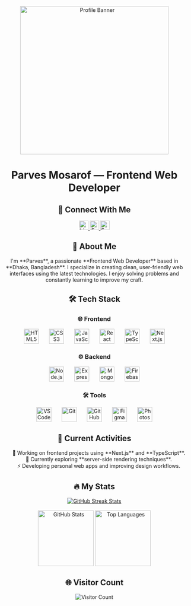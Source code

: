 <div align="center"> <img height="400" src="https://i.ibb.co.com/FkbttXnp/avery-davis.png" alt="Profile Banner" /> </div>
<h1 align="center">Parves Mosarof — Frontend Web Developer</h1>
<h2 align="center">🔗 Connect With Me</h2> <div align="center"> <a href="https://www.linkedin.com/in/parves-mosarof-565b15273/" target="_blank"> <img src="https://img.shields.io/static/v1?message=LinkedIn&logo=linkedin&label=&color=0077B5&logoColor=white&style=for-the-badge" height="25" alt="LinkedIn" /> </a> <a href="https://www.facebook.com/profile.php?id=100055235052516" target="_blank"> <img src="https://img.shields.io/static/v1?message=Facebook&logo=facebook&label=&color=1877F2&logoColor=white&style=for-the-badge" height="25" alt="Facebook" /> </a> <a href="mailto:parvesmosarof2@gmail.com" target="_blank"> <img src="https://img.shields.io/static/v1?message=Email&logo=gmail&label=&color=D14836&logoColor=white&style=for-the-badge" height="25" alt="Email" /> </a> </div>
<h2 align="center">👋 About Me</h2> <p align="center"> I'm **Parves**, a passionate **Frontend Web Developer** based in **Dhaka, Bangladesh**. I specialize in creating clean, user-friendly web interfaces using the latest technologies. I enjoy solving problems and constantly learning to improve my craft. </p>

<h2 align="center">🛠 Tech Stack</h2> <h3 align="center">🌐 Frontend</h3> <div align="center"> <img src="https://cdn.jsdelivr.net/gh/devicons/devicon/icons/html5/html5-original.svg" height="40" alt="HTML5" /> <img width="20" /> <img src="https://cdn.jsdelivr.net/gh/devicons/devicon/icons/css3/css3-original.svg" height="40" alt="CSS3" /> <img width="20" /> <img src="https://cdn.jsdelivr.net/gh/devicons/devicon/icons/javascript/javascript-original.svg" height="40" alt="JavaScript" /> <img width="20" /> <img src="https://cdn.jsdelivr.net/gh/devicons/devicon/icons/react/react-original.svg" height="40" alt="React" /> <img width="20" /> <img src="https://cdn.jsdelivr.net/gh/devicons/devicon/icons/typescript/typescript-original.svg" height="40" alt="TypeScript" /> <img width="20" /> <img src="https://cdn.jsdelivr.net/gh/devicons/devicon/icons/nextjs/nextjs-original.svg" height="40" alt="Next.js" /> </div>
<h3 align="center">⚙️ Backend</h3> <div align="center"> <img src="https://cdn.jsdelivr.net/gh/devicons/devicon/icons/nodejs/nodejs-original.svg" height="40" alt="Node.js" /> <img width="20" /> <img src="https://cdn.jsdelivr.net/gh/devicons/devicon/icons/express/express-original.svg" height="40" alt="Express.js" /> <img width="20" /> <img src="https://cdn.jsdelivr.net/gh/devicons/devicon/icons/mongodb/mongodb-original.svg" height="40" alt="MongoDB" /> <img width="20" /> <img src="https://cdn.jsdelivr.net/gh/devicons/devicon/icons/firebase/firebase-plain-wordmark.svg" height="40" alt="Firebase" /> </div>
<h3 align="center">🛠 Tools</h3> <div align="center"> <img src="https://cdn.jsdelivr.net/gh/devicons/devicon/icons/vscode/vscode-original.svg" height="40" alt="VSCode" /> <img width="20" /> <img src="https://cdn.jsdelivr.net/gh/devicons/devicon/icons/git/git-original.svg" height="40" alt="Git" /> <img width="20" /> <img src="https://cdn.jsdelivr.net/gh/devicons/devicon/icons/github/github-original.svg" height="40" alt="GitHub" /> <img width="20" /> <img src="https://cdn.jsdelivr.net/gh/devicons/devicon/icons/figma/figma-original.svg" height="40" alt="Figma" /> <img width="20" /> <img src="https://cdn.jsdelivr.net/gh/devicons/devicon/icons/photoshop/photoshop-plain.svg" height="40" alt="Photoshop" /> </div>

<h2 align="center">🚀 Current Activities</h2>
<div align="center"> <ul style="list-style: none;"> <li>🔭 Working on frontend projects using **Next.js** and **TypeScript**.</li> <li>🌱 Currently exploring **server-side rendering techniques**.</li> <li>⚡ Developing personal web apps and improving design workflows.</li> </ul> </div>

<h2 align="center">🔥 My Stats</h2> <div align="center"> <a href="https://git.io/streak-stats"> <img src="https://nirzak-streak-stats.vercel.app?user=parves2023&theme=dark" alt="GitHub Streak Stats" /> </a> <br><br> <img src="https://github-readme-stats.vercel.app/api?username=parves2023&show_icons=true&theme=dracula&hide_border=false&count_private=true" height="150" alt="GitHub Stats" /> <img src="https://github-readme-stats.vercel.app/api/top-langs?username=parves2023&layout=compact&theme=dracula&hide_border=false" height="150" alt="Top Languages" /> </div>
<h2 align="center">🌐 Visitor Count</h2> <div align="center"> <img src="https://visitor-badge.laobi.icu/badge?page_id=parves2023.parves2023" alt="Visitor Count" /> </div>
